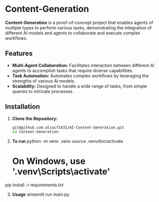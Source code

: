 # Content-Generation     

**Content-Generation** is a proof-of-concept project that enables agents of multiple types to perform various tasks, demonstrating the integration of different AI models and agents to collaborate and execute complex workflows. 

## Features 

- **Multi-Agent Collaboration:** Facilitates interaction between different AI agents to accomplish tasks that require diverse capabilities.
- **Task Automation:** Automates complex workflows by leveraging the strengths of various AI models.
- **Scalability:** Designed to handle a wide range of tasks, from simple queries to intricate processes.

## Installation 

1. **Clone the Repository:** 

   ```bash
   git@github.com:alsaif1431/AI-Content-Generation.git
   cd Content-Generation
   ```
2. **To run**
   python -m venv .venv
   source .venv/bin/activate
   # On Windows, use '.venv\Scripts\activate'

pip install -r requirements.txt

3. **Usage**
   streamlit run main.py
